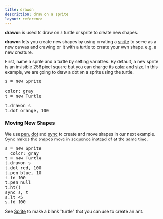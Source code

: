 ```yaml
---
title: drawon
description: draw on a sprite
layout: reference
---
```


**drawon** is used to draw on a turtle or sprite to create new shapes.

**drawon** lets you create new shapes by using creating a [sprite](sprite.html) to serve as a new canvas and drawing on it with a turtle to create your own shape, e.g. a new creature. 

First, name a sprite and a turtle by setting  variables. By default, a new sprite is an invisible 256 pixel square but you can change its [color](colors.html) and size. In this example, we are going to draw a dot on a sprite using the turtle.   

<!--- what else -->
<pre class="jumbo">
s = new Sprite
<span data-dfn="color" style="padding-bottom:10px">
color: gray </span>
t = new Turtle 
<span data-dfn="draw">
t.drawon s </span>
t.dot orange, 100
</pre>

<script type="demo">
s = null
t = null
setup ->
  remove s, t
demo ->
  s = new Sprite
  color: gray
  t = new Turtle 
  t.drawon s
  t.dot orange, 100
</script>

### Moving New Shapes
We use [pen](pen.html), [dot](dot.html) and [sync](sync.html) to create and move  shapes in our next example. Sync makes the shapes move in sequence instead of at the same time. 

<!--- Check speedinfinity and whether sync correct -->
<!--- What does null do (set to default?)  -->
<!--- Add annotations  -->
<pre class="examp">
s = new Sprite
  color: gray
t = new Turtle
t.drawon s
t.dot red, 100
t.pen blue, 10
t.fd 100
t.pen null
t.ht()
sync s, t
s.lt 45
s.fd 100
</pre>
<!--- explain pause -->
<!--- which ones should be null? -->
<script type="demo">
t = s = b = g = null
setup ->
  ht()
  remove s, t, g, b
demo ->
  s = new Sprite
  color: gray
  height: 50
  width: 30
  t = new Turtle
  t.drawon s
  t.dot red, 25
  t.pen blue, 10
  t.fd 20
  t.pen null
  t.ht()
  sync s, t
  s.lt 90
  s.fd 40
  b = new Sprite
  color: pink
  height: 50
  width: 30
  g = new Turtle
  g.drawon b
  g.dot orange, 25
  g.pen black, 10
  g.fd 20
  g.pen null
  g.ht()
  sync b, g
  b.pause 1
  g.pause 1
  b.rt 90
  b.fd 40
</script>

See [Sprite](sprite.html) to make a blank "turtle" that you can use to create an ant.

<!-- from Google Groups, use drawon instead of moveto (jumpto wrong)
speed Infinity
a = new Sprite
b = new Turtle
a.scale 1.5
b.jumpto -300, 173
b.pen red
a.wear "http://www.crossriver.com/images/earth-map-1000x500.gif"
b.pause 3
speed .3 
b.jumpto -60,35
-->


